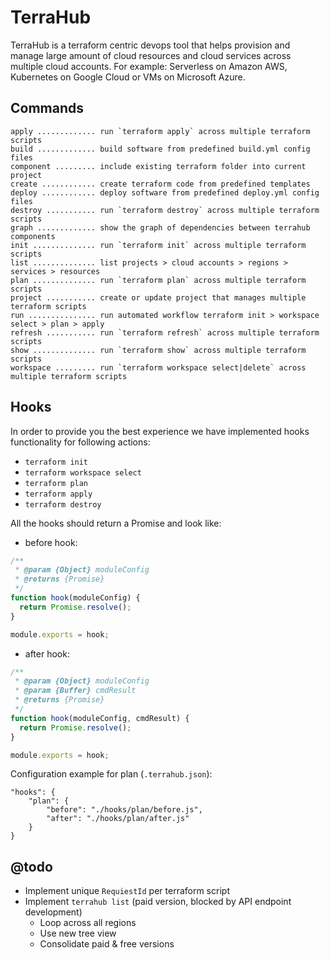 # TerraHub

TerraHub is a terraform centric devops tool that helps provision and manage
large amount of cloud resources and cloud services across multiple cloud
accounts. For example: Serverless on Amazon AWS, Kubernetes on Google Cloud
or VMs on Microsoft Azure.

## Commands

```
apply ............. run `terraform apply` across multiple terraform scripts
build ............. build software from predefined build.yml config files
component ......... include existing terraform folder into current project
create ............ create terraform code from predefined templates
deploy ............ deploy software from predefined deploy.yml config files
destroy ........... run `terraform destroy` across multiple terraform scripts
graph ............. show the graph of dependencies between terrahub components
init .............. run `terraform init` across multiple terraform scripts
list .............. list projects > cloud accounts > regions > services > resources
plan .............. run `terraform plan` across multiple terraform scripts
project ........... create or update project that manages multiple terraform scripts
run ............... run automated workflow terraform init > workspace select > plan > apply
refresh ........... run `terraform refresh` across multiple terraform scripts
show .............. run `terraform show` across multiple terraform scripts
workspace ......... run `terraform workspace select|delete` across multiple terraform scripts
```

## Hooks

In order to provide you the best experience we have implemented hooks functionality for following actions: 

* `terraform init` 
* `terraform workspace select` 
* `terraform plan`
* `terraform apply`
* `terraform destroy` 

All the hooks should return a Promise and look like: 

* before hook:

```javascript
/**
 * @param {Object} moduleConfig
 * @returns {Promise}
 */
function hook(moduleConfig) {
  return Promise.resolve();
}

module.exports = hook;
```

* after hook:

```javascript
/**
 * @param {Object} moduleConfig
 * @param {Buffer} cmdResult
 * @returns {Promise}
 */
function hook(moduleConfig, cmdResult) {
  return Promise.resolve();
}

module.exports = hook;
```

Configuration example for plan (`.terrahub.json`):

```text
"hooks": {
    "plan": {
        "before": "./hooks/plan/before.js",
        "after": "./hooks/plan/after.js"
    }
}
```

## @todo

- Implement unique `RequiestId` per terraform script
- Implement `terrahub list` (paid version, blocked by API endpoint development)
  - Loop across all regions
  - Use new tree view
  - Consolidate paid & free versions
